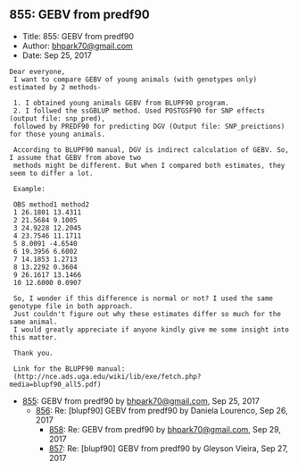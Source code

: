 ## 855: GEBV from predf90

- Title: 855: GEBV from predf90
- Author: bhpark70@gmail.com
- Date: Sep 25, 2017
```
Dear everyone,
 I want to compare GEBV of young animals (with genotypes only) estimated by 2 methods-

 1. I obtained young animals GEBV from BLUPF90 program.
 2. I follwed the ssGBLUP method. Used POSTGSF90 for SNP effects (output file: snp_pred), 
 followed by PREDF90 for predicting DGV (Output file: SNP_preictions) for those young animals.

 According to BLUPF90 manual, DGV is indirect calculation of GEBV. So, I assume that GEBV from above two
 methods might be different. But when I compared both estimates, they seem to differ a lot.

 Example:

 OBS method1 method2
 1 26.1801 13.4311
 2 21.5684 9.1005
 3 24.9228 12.2045
 4 23.7546 11.1711
 5 8.0091 -4.6540
 6 19.3956 6.6002
 7 14.1853 1.2713
 8 13.2292 0.3604
 9 26.1617 13.1466
 10 12.6000 0.0907

 So, I wonder if this difference is normal or not? I used the same genotype file in both approach. 
 Just couldn't figure out why these estimates differ so much for the same animal.
 I would greatly appreciate if anyone kindly give me some insight into this matter.

 Thank you.

 Link for the BLUPF90 manual: 
 (http://nce.ads.uga.edu/wiki/lib/exe/fetch.php?media=blupf90_all5.pdf)
```

- [855](0855.md): GEBV from predf90 by bhpark70@gmail.com, Sep 25, 2017
    - [856](0856.md): Re: [blupf90] GEBV from predf90 by Daniela Lourenco, Sep 26, 2017
        - [858](0858.md): Re: GEBV from predf90 by bhpark70@gmail.com, Sep 29, 2017
        - [857](0857.md): Re: [blupf90] GEBV from predf90 by Gleyson Vieira, Sep 27, 2017

